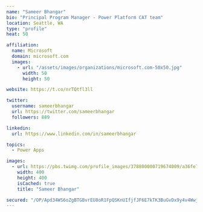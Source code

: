 ```yaml
---
name: "Sameer Bhangar"
bio: "Principal Program Manager - Power Platform CAT team"
location: Seattle, WA
type: "profile"
heat: 50

affiliation:
  name: Microsoft
  domain: microsoft.com
  images:
    - url: "/assets/images/organizations/microsoft.com-50x50.jpg"
      width: 50
      height: 50

website: https://t.co/nrTQtfl3ll

twitter:
  username: sameerbhangar
  url: https://twitter.com/sameerbhangar
  followers: 889

linkedin:
  url: https://www.linkedin.com/in/sameerbhangar

topics:
  - Power Apps

images:
  - url: https://pbs.twimg.com/profile_images/378800000719674009/a36fe7ddfab1778b76e5793772e43798_400x400.jpeg
    width: 400
    height: 400
    isCached: true
    title: "Sameer Bhangar"

secured: "/OP/Apd34WS6oZgBTGBvrEU8oR1FpQSKnUIfjfJF6E7kTK3BuGvDx9y4v4Wwjona9hgiSta5OG+s7auAs9Get81fRKqh0aNE+J2K84KtTZDeEAW2SNBnciEUJmdSmrixTTcOxSPZqaPmVUflL4IAWfX45UQHs9PaJkjiE6wRrjEzrNV8v96+UIC0zOGglDm+a4X6Y3QgXog5yKSJuiJIytmTiPlU+S+SJ1QHXKqX5awRcubRrWN7j2uq3UQGIsKJhdwWuNkmFSC4l4yPNQKrk58kbfKJZ411fTHiYbeHIkm5MJL2iSEL0VVnHvxJAV8Fh3pvARuaFQwkw9taNT0dIZw75Ng3NcgStn65NgNBZVQsX0fiZ6fZj0NTgbGL94M/VnrQgObuZdNaXw5DZlle6Q==;9t5r7JaopKCrZjjT6oB8+g=="
---
```


